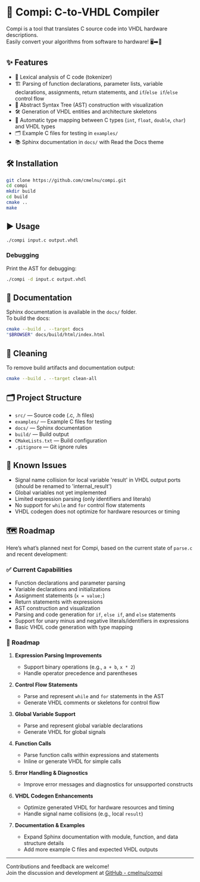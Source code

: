 # 🚀 Compi: C-to-VHDL Compiler

Compi is a tool that translates C source code into VHDL hardware descriptions.  
Easily convert your algorithms from software to hardware! 🖥️➡️🔌

## ✨ Features

- 📝 Lexical analysis of C code (tokenizer)
- 🏗️ Parsing of function declarations, parameter lists, variable declarations, assignments, return statements, and `if`/`else if`/`else` control flow
- 🌳 Abstract Syntax Tree (AST) construction with visualization
- 🛠️ Generation of VHDL entities and architecture skeletons
- 🔄 Automatic type mapping between C types (`int`, `float`, `double`, `char`) and VHDL types
- 🗂️ Example C files for testing in `examples/`
- 📚 Sphinx documentation in `docs/` with Read the Docs theme

## 🛠️ Installation

```bash
git clone https://github.com/cmelnu/compi.git
cd compi
mkdir build
cd build
cmake ..
make
```

## ▶️ Usage

```bash
./compi input.c output.vhdl
```

### Debugging

Print the AST for debugging:
```bash
./compi -d input.c output.vhdl
```

## 📖 Documentation

Sphinx documentation is available in the `docs/` folder.  
To build the docs:
```bash
cmake --build . --target docs
"$BROWSER" docs/build/html/index.html
```

## 🧹 Cleaning

To remove build artifacts and documentation output:
```bash
cmake --build . --target clean-all
```

## 🗂️ Project Structure

- `src/` — Source code (.c, .h files)
- `examples/` — Example C files for testing
- `docs/` — Sphinx documentation
- `build/` — Build output
- `CMakeLists.txt` — Build configuration
- `.gitignore` — Git ignore rules

## 🚧 Known Issues

- Signal name collision for local variable 'result' in VHDL output ports (should be renamed to 'internal_result')
- Global variables not yet implemented
- Limited expression parsing (only identifiers and literals)
- No support for `while` and `for` control flow statements
- VHDL codegen does not optimize for hardware resources or timing

## 🗺️ Roadmap

Here’s what’s planned next for Compi, based on the current state of `parse.c` and recent development:

### ✅ Current Capabilities
- Function declarations and parameter parsing
- Variable declarations and initializations
- Assignment statements (`x = value;`)
- Return statements with expressions
- AST construction and visualization
- Parsing and code generation for `if`, `else if`, and `else` statements
- Support for unary minus and negative literals/identifiers in expressions
- Basic VHDL code generation with type mapping

### 🚧 Roadmap

1. **Expression Parsing Improvements**
   - Support binary operations (e.g., `a + b`, `x * 2`)
   - Handle operator precedence and parentheses

2. **Control Flow Statements**
   - Parse and represent `while` and `for` statements in the AST
   - Generate VHDL comments or skeletons for control flow

3. **Global Variable Support**
   - Parse and represent global variable declarations
   - Generate VHDL for global signals

4. **Function Calls**
   - Parse function calls within expressions and statements
   - Inline or generate VHDL for simple calls

5. **Error Handling & Diagnostics**
   - Improve error messages and diagnostics for unsupported constructs

6. **VHDL Codegen Enhancements**
   - Optimize generated VHDL for hardware resources and timing
   - Handle signal name collisions (e.g., local `result`)

7. **Documentation & Examples**
   - Expand Sphinx documentation with module, function, and data structure details
   - Add more example C files and expected VHDL outputs

---

Contributions and feedback are welcome!  
Join the discussion and development at [GitHub - cmelnu/compi](https://github.com/cmelnu/compi)